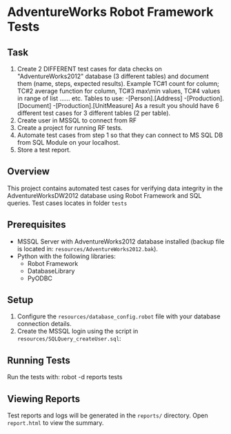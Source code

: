 # AdventureWorks Robot Framework Tests

## Task
1. Create 2 DIFFERENT test cases for data checks on "AdventureWorks2012" database (3 different tables) and document them (name, steps, expected results).
Example TC#1 count for column; TC#2 average function for column, TC#3 max\min values, TC#4 values in range of list ...... etc.
Tables to use:
-[Person].[Address]
-[Production].[Document]
-[Production].[UnitMeasure]
As a result you should have 6 different test cases for 3 different tables (2 per table).
2. Create user in MSSQL to connect from RF
3. Create a project for running RF tests.
4. Automate test cases from step 1 so that they can connect to MS SQL DB from SQL Module on your localhost.
5. Store a test report.


## Overview
This project contains automated test cases for verifying data integrity in the AdventureWorksDW2012 database using Robot Framework and SQL queries.
Test cases locates in folder `tests`

## Prerequisites
- MSSQL Server with AdventureWorks2012 database installed (backup file is located in: `resources/AdventureWorks2012.bak`).
- Python with the following libraries:
  - Robot Framework
  - DatabaseLibrary
  - PyODBC

## Setup
1. Configure the `resources/database_config.robot` file with your database connection details.
2. Create the MSSQL login using the script in `resources/SQLQuery_createUser.sql`:


## Running Tests
Run the tests with:
robot -d reports tests

## Viewing Reports
Test reports and logs will be generated in the `reports/` directory. Open `report.html` to view the summary.